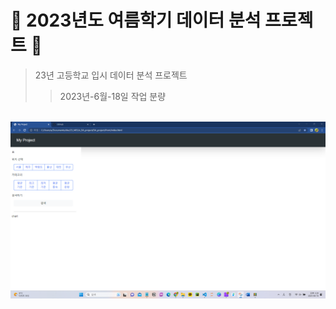 # 🎉 2023년도 여름학기 데이터 분석 프로젝트 🎉

>23년 고등학교 입시 데이터 분석 프로젝트
>>2023년-6월-18일 작업 분량
<br>
<img src="./display1.png" width="800">
